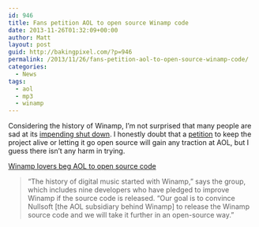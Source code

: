 ```yaml
---
id: 946
title: Fans petition AOL to open source Winamp code
date: 2013-11-26T01:32:09+00:00
author: Matt
layout: post
guid: http://bakingpixel.com/?p=946
permalink: /2013/11/26/fans-petition-aol-to-open-source-winamp-code/
categories:
  - News
tags:
  - aol
  - mp3
  - winamp
---
```

Considering the history of Winamp, I&#8217;m not surprised that many people are sad at its [impending shut down](http://bakingpixel.com/2013/11/winamp-presses-stop/). I honestly doubt that a [petition](https://www.change.org/en-AU/petitions/aol-keep-winamp-alive-or-let-it-go-open-source) to keep the project alive or letting it go open source will gain any traction at AOL, but I guess there isn&#8217;t any harm in trying.

[Winamp lovers beg AOL to open source code](http://arstechnica.com/information-technology/2013/11/winamp-lovers-beg-aol-to-open-source-code/)

> &#8220;The history of digital music started with Winamp,&#8221; says the group, which includes nine developers who have pledged to improve Winamp if the source code is released. &#8220;Our goal is to convince Nullsoft [the AOL subsidiary behind Winamp] to release the Winamp source code and we will take it further in an open-source way.&#8221;